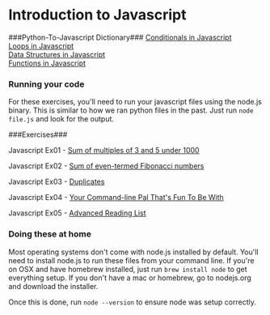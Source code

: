 Introduction to Javascript
==========================

###Python-To-Javascript Dictionary###
[Conditionals in Javascript](https://github.com/hackbrightacademy/Javascript1/blob/master/if-else-elif.md)  
[Loops in Javascript](https://github.com/hackbrightacademy/Javascript1/blob/master/loops.md)  
[Data Structures in Javascript](https://github.com/hackbrightacademy/Javascript1/blob/master/structures.md)  
[Functions in Javascript](https://github.com/hackbrightacademy/Javascript1/blob/master/function.md)  

### Running your code

For these exercises, you'll need to run your javascript files using the node.js binary.  This is similar to how we ran python files in the past. Just run `node file.js` and look for the output.


###Exercises###

Javascript Ex01 - [Sum of multiples of 3 and 5 under 1000](https://github.com/hackbrightacademy/Javascript1/blob/master/ex01.md)

Javascript Ex02 - [Sum of even-termed Fibonacci numbers](https://github.com/hackbrightacademy/Javascript1/blob/master/ex02.md)

Javascript Ex03 - [Duplicates](https://github.com/hackbrightacademy/Javascript1/blob/master/ex03.md)

Javascript Ex04 - [Your Command-line Pal That's Fun To Be With](https://github.com/hackbrightacademy/Javascript1/blob/master/ex04.md)

Javascript Ex05 - [Advanced Reading List](https://github.com/hackbrightacademy/Javascript1/blob/master/ex05.md)


### Doing these at home

Most operating systems don't come with node.js installed by default. You'll need to install node.js to run these files from your command line. If you're on OSX and have homebrew installed, just run `brew install node` to get everything setup. If you don't have a mac or homebrew, go to nodejs.org and download the installer.

Once this is done, run `node --version` to ensure node was setup correctly.







